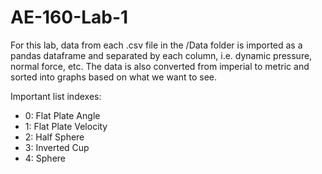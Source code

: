 # AE-160-Lab-1
For this lab, data from each .csv file in the /Data folder is imported as a pandas dataframe and separated by each column, i.e. dynamic pressure, normal force, etc. The data is also converted from imperial to metric and sorted into graphs based on what we want to see.

Important list indexes:
<ul>
    <li>0: Flat Plate Angle
    <li>1: Flat Plate Velocity
    <li>2: Half Sphere
    <li>3: Inverted Cup
    <li>4: Sphere
</ul>
